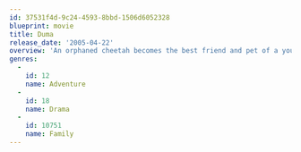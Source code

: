 ```yaml
---
id: 37531f4d-9c24-4593-8bbd-1506d6052328
blueprint: movie
title: Duma
release_date: '2005-04-22'
overview: 'An orphaned cheetah becomes the best friend and pet of a young boy living in South Africa.'
genres:
  -
    id: 12
    name: Adventure
  -
    id: 18
    name: Drama
  -
    id: 10751
    name: Family
---
```

